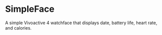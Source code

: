 # SimpleFace
 A simple Vivoactive 4 watchface that displays date, battery life, heart rate, and calories.
